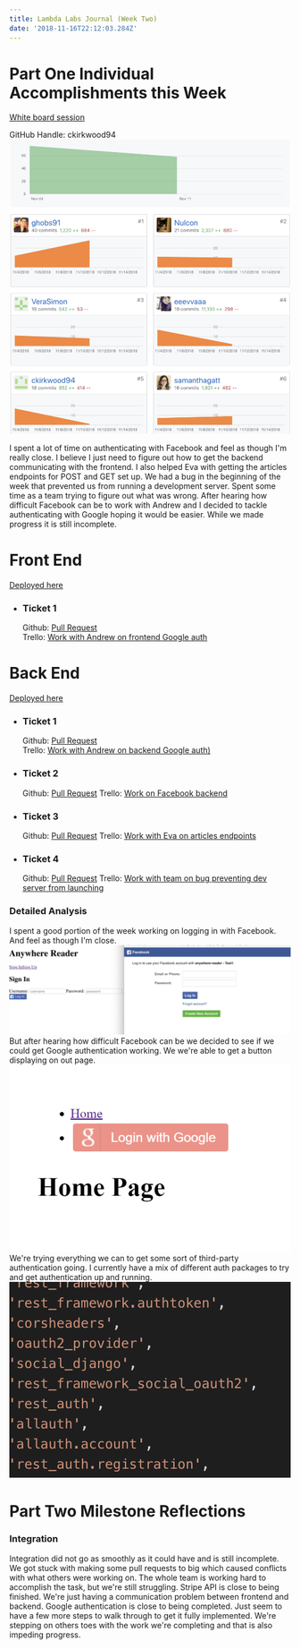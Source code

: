 ```yaml
---
title: Lambda Labs Journal (Week Two)
date: '2018-11-16T22:12:03.284Z'
---
```


# Part One Individual Accomplishments this Week

[White board session](https://www.youtube.com/watch?v=OrsvvNsukyQ&feature=youtu.be)

GitHub Handle: ckirkwood94
![Git hub contribution graph](contribution-graph-week-two.jpg)

I spent a lot of time on authenticating with Facebook and feel as though I'm really close. I believe I just need to figure out how to get the backend communicating with the frontend. I also helped Eva with getting the articles endpoints for POST and GET set up. We had a bug in the beginning of the week that prevented us from running a development server. Spent some time as a team trying to figure out what was wrong. After hearing how difficult Facebook can be to work with Andrew and I decided to tackle authenticating with Google hoping it would be easier. While we made progress it is still incomplete.

# Front End

[Deployed here](https://anywhere-reader-test.netlify.com/)

- ### Ticket 1
  Github: [Pull Request](https://github.com/Lambda-School-Labs/Labs8-OfflineReader/pull/51)  
  Trello: [Work with Andrew on frontend Google auth](https://trello.com/c/PQv17MIH/65-implement-oauth-or-another-approved-third-party-authentication-system)

# Back End

[Deployed here](https://anywhere-reader-test.herokuapp.com)

- ### Ticket 1
  Github: [Pull Request](https://github.com/Lambda-School-Labs/Labs8-OfflineReader/pull/51)  
  Trello: [Work with Andrew on backend Google auth)](https://trello.com/c/PQv17MIH/65-implement-oauth-or-another-approved-third-party-authentication-system)
- ### Ticket 2
  Github: [Pull Request](https://github.com/Lambda-School-Labs/Labs8-OfflineReader/pull/50)
  Trello: [Work on Facebook backend](https://trello.com/c/PQv17MIH/65-implement-oauth-or-another-approved-third-party-authentication-system)
- ### Ticket 3
  Github: [Pull Request](https://github.com/Lambda-School-Labs/Labs8-OfflineReader/pull/45)
  Trello: [Work with Eva on articles endpoints](https://trello.com/c/jPkBbuV6/74-pages-api)
- ### Ticket 4
  Github: [Pull Request](https://github.com/Lambda-School-Labs/Labs8-OfflineReader/pull/35)
  Trello: [Work with team on bug preventing dev server from launching](https://trello.com/c/RiyoyRZL/64-blocking-url-parameter-in-urlspy-is-preventing-dev-server-from-launching)

### Detailed Analysis

I spent a good portion of the week working on logging in with Facebook. And feel as though I'm close.
![facebook-pop-up](facebook-pop-up.jpg)
But after hearing how difficult Facebook can be we decided to see if we could get Google authentication working. We we're able to get a button displaying on out page.
![google-button](google-button.jpg)
We're trying everything we can to get some sort of third-party authentication going. I currently have a mix of different auth packages to try and get authentication up and running.
![auth-packages](auth-packages.jpg)

# Part Two Milestone Reflections

### Integration

Integration did not go as smoothly as it could have and is still incomplete. We got stuck with making some pull requests to big which caused conflicts with what others were working on. The whole team is working hard to accomplish the task, but we're still struggling. Stripe API is close to being finished. We're just having a communication problem between frontend and backend. Google authentication is close to being completed. Just seem to have a few more steps to walk through to get it fully implemented. We're stepping on others toes with the work we're completing and that is also impeding progress.
